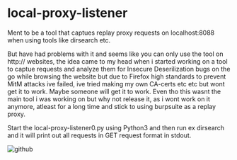 # local-proxy-listener
Ment to be a tool that captues replay proxy requests on localhost:8088 when using tools like dirsearch etc.

But have had problems with it and seems like you can only use the tool on http:// websites, the idea came to my head when i started working on a tool
to captue requests and analyze them for Insecure Deserilization bugs on the go while browsing the website but due to Firefox high standards to
prevent MitM attacks ive failed, ive tried making my own CA-certs etc etc but wont get it to work. Maybe someone will get it to work. 
Even tho this wasnt the main tool i was working on but why not release it, as i wont work on it anymore, atleast for a long time and stick to using burpsuite as a replay proxy.

Start the local-proxy-listener0.py using Python3 and then run ex dirsearch and it will print out all requests in GET request format in stdout.

![github](https://user-images.githubusercontent.com/63813294/162187569-ac217b84-3466-4553-99c3-0e3282fa8fea.png](https://github.com/a6thmfsin/local-proxy-listener/blob/main/tool.png)https://github.com/a6thmfsin/local-proxy-listener/blob/main/tool.png)
